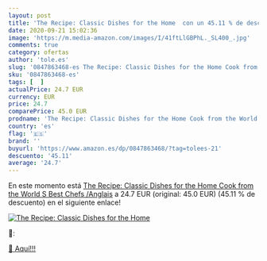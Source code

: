 ```yaml
---
layout: post
title: 'The Recipe: Classic Dishes for the Home  con un 45.11 % de descuento'
date: 2020-09-21 15:02:36
image: 'https://m.media-amazon.com/images/I/41ftLlGBPhL._SL400_.jpg'
comments: true
category: ofertas
author: 'tole.es'
slug: '0847863468-es The Recipe: Classic Dishes for the Home Cook from the...'
sku: '0847863468-es'
tags: [  ]
actualPrice: 24.7 EUR
currency: EUR
price: 24.7
comparePrice: 45.0 EUR
prodname: 'The Recipe: Classic Dishes for the Home Cook from the World S Best Chefs /Anglais'
country: 'es'
flag: '🇪🇸'
brand: ''
buyurl: 'https://www.amazon.es/dp/0847863468/?tag=tolees-21'
descuento: '45.11'
average: '24.7'
---
```


En este momento está [The Recipe: Classic Dishes for the Home Cook from the World S Best Chefs /Anglais](https://www.amazon.es/dp/0847863468/?tag=tolees-21) a 24.7 EUR (original: 45.0 EUR) (45.11 %  de descuento) en el siguiente enlace!

[![The Recipe: Classic Dishes for the Home ](https://m.media-amazon.com/images/I/41ftLlGBPhL._SL400_.jpg)](https://www.amazon.es/dp/0847863468/?tag=tolees-21)

🔎:


[🛒 Aquí!!!](https://www.amazon.es/dp/0847863468/?tag=tolees-21)
